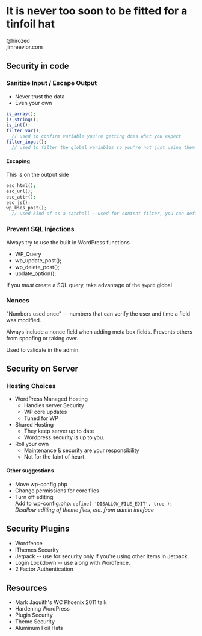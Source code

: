 # It is never too soon to be fitted for a tinfoil hat

@hirozed  
jimreevior.com

## Security in code

### Sanitize Input / Escape Output

 - Never trust the data
  - Even your own

```php
is_array();
is_string();
is_int();
filter_var();
  // used to confirm variable you're getting does what you expect
filter_input();
  // used to filter the global variables so you're not just using them raw
```

#### Escaping

This is on the output side

```php
esc_html();
esc_url();
esc_attr();
esc_js();
wp_kses_post();
  // used kind of as a catchall — used for content filter, you can define a whitelist
```

### Prevent SQL Injections

Always try to use the built in WordPress functions

 - WP_Query
 - wp_update_post();
 - wp_delete_post();
 - update_option();

If you *must* create a SQL query, take advantage of the `$wpdb` global

### Nonces

"Numbers used once" — numbers that can verify the user and time a field was modified.

Always include a nonce field when adding meta box fields. Prevents others from spoofing or taking over.

Used to validate in the admin.

## Security on Server

### Hosting Choices

  - WordPress Managed Hosting
    - Handles server Security
    - WP core updates
    - Tuned for WP
  - Shared Hosting
    - They keep server up to date
    - Wordpress security is up to you.
  - Roll your own
    - Maintenance & security are your responsibility
    - Not for the faint of heart.

#### Other suggestions

  - Move wp-config.php
  - Change permissions for core files
  - Turn off editing  
  Add to wp-config.php: `define( 'DISALLOW_FILE_EDIT', true );`  
  *Disallow editing of theme files, etc. from admin inteface*

## Security Plugins

  - Wordfence
  - iThemes Security
  - Jetpack -- use for security only if you're using other items in Jetpack.
  - Login Lockdown -- use along with Wordfence.
  - 2 Factor Authentication

## Resources
  - Mark Jaquith's WC Phoenix 2011 talk
  - Hardening WordPress
  - Plugin Security
  - Theme Security
  - Aluminum Foil Hats
